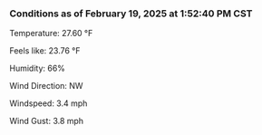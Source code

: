 ### Conditions as of February 19, 2025 at 1:52:40 PM CST 

Temperature: 27.60 &deg;F

Feels like: 23.76 &deg;F

Humidity: 66%

Wind Direction: NW

Windspeed: 3.4 mph

Wind Gust: 3.8 mph

